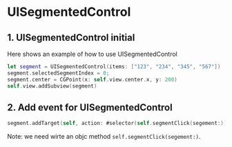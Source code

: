 # UISegmentedControl

## 1. UISegmentedControl initial

Here shows an example of how to use UISegmentedControl

```swift
let segment = UISegmentedControl(items: ["123", "234", "345", "567"])
segment.selectedSegmentIndex = 0;
segment.center = CGPoint(x: self.view.center.x, y: 200)
self.view.addSubview(segment)
```

## 2. Add event for UISegmentedControl

```swift
segment.addTarget(self, action: #selector(self.segmentClick(segement:)), for: .valueChanged )
```

Note: we need wirte an objc method `self.segmentClick(segement:)`.